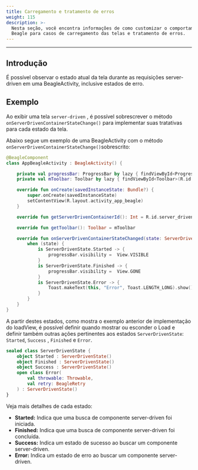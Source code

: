 ```yaml
---
title: Carregamento e tratamento de erros
weight: 115
description: >-
  Nesta seção, você encontra informações de como customizar o comportamento do
  Beagle para casos de carregamento das telas e tratamento de erros.
---
```


---

## Introdução

É possível observar o estado atual da tela durante as requisições server-driven em uma BeagleActivity, inclusive estados de erro.

## Exemplo

Ao exibir uma tela  `server-driven` , é possível sobrescrever o método `onServerDrivenContainerStateChange()` para implementar suas tratativas para cada estado da tela.

Abaixo segue um exemplo de uma BeagleActivity com o método `onServerDrivenContainerStateChange()`sobrescrito:


```kotlin
@BeagleComponent
class AppBeagleActivity : BeagleActivity() {

    private val progressBar: ProgressBar by lazy { findViewById<ProgressBar>(R.id.progress_bar) }
    private val mToolbar: Toolbar by lazy { findViewById<Toolbar>(R.id.custom_toolbar) }

    override fun onCreate(savedInstanceState: Bundle?) {
        super.onCreate(savedInstanceState)
        setContentView(R.layout.activity_app_beagle)
    }

    override fun getServerDrivenContainerId(): Int = R.id.server_driven_container

    override fun getToolbar(): Toolbar = mToolbar

    override fun onServerDrivenContainerStateChanged(state: ServerDrivenState) {
        when (state) {
            is ServerDrivenState.Started -> {
                progressBar.visibility =  View.VISIBLE
            }
            is ServerDrivenState.Finished -> {
                progressBar.visibility =  View.GONE
            }
            is ServerDrivenState.Error -> {
                Toast.makeText(this, "Error", Toast.LENGTH_LONG).show()
            }
        }
    }
}
```


A partir destes estados, como mostra o exemplo anterior de implementação do loadView, é possível definir quando mostrar ou esconder o Load e definir também outras ações pertinentes aos estados `ServerDrivenState`: `Started`, `Success` , `Finished` e `Error`.  

```kotlin
sealed class ServerDrivenState {
    object Started : ServerDrivenState()
    object Finished : ServerDrivenState()
    object Success : ServerDrivenState()
    open class Error(
        val throwable: Throwable, 
        val retry: BeagleRetry
    ) : ServerDrivenState()
}
```

Veja mais detalhes de cada estado:

* **Started:** Indica que uma busca de componente server-driven foi iniciada.
* **Finished:** Indica que uma busca de componente server-driven foi concluída.
* **Success:** Indica um estado de sucesso ao buscar um componente server-driven.
* **Error:** Indica um estado de erro ao buscar um componente server-driven.
